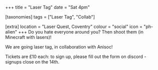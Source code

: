 +++
title = "Laser Tag"
date = "Sat 4pm"

[taxonomies]
tags = ["Laser Tag", "Collab"]

[extra]
location = "Laser Quest, Coventry"
colour = "social"
icon = "ph-alien"
+++
Do you hate everyone around you? Then shoot them (in Minecraft with lasers)!

We are going laser tag, in collaboration with Anisoc!

Tickets are £10 each: to sign up, please fill out the form on discord - signups close on the 14th.